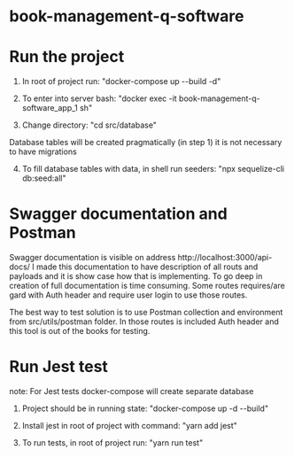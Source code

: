 # book-management-q-software
# Run the project
1. In root of project run: "docker-compose up --build -d"

2. To enter into server bash: "docker exec -it book-management-q-software_app_1 sh"

3. Change directory: "cd src/database"

Database tables will be created pragmatically (in step 1) it is not necessary to have migrations

4. To fill database tables with data, in shell run seeders: "npx sequelize-cli db:seed:all"



# Swagger documentation and Postman

Swagger documentation is visible on address http://localhost:3000/api-docs/
I made this documentation to have description of all routs and payloads and it is show case how that is implementing. 
To go deep in creation of full documentation is time consuming. Some routes requires/are gard with Auth header and require user login to use those routes. 

The best way to test solution is to use Postman collection and environment from src/utils/postman folder. In those routes is included Auth header and this tool is out of the books for testing.



# Run Jest test
note: For Jest tests docker-compose will create separate database

1. Project should be in running state: "docker-compose up -d --build"

2. Install jest in root of project with command: "yarn add jest"

3. To run tests, in root of project run: "yarn run test"